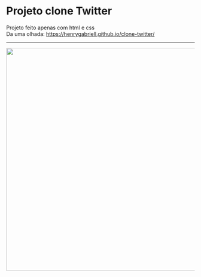 # Projeto clone Twitter

Projeto feito apenas com html e css
<br>
Da uma olhada: https://henrygabriell.github.io/clone-twitter/
<hr>
<img width="596" src="https://github.com/user-attachments/assets/c19492b6-b737-4e15-9359-a7030aa4ce9a">



